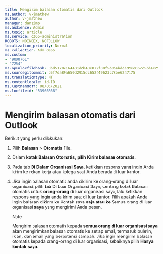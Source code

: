 ```yaml
---
title: Mengirim balasan otomatis dari Outlook
ms.author: v-jmathew
author: v-jmathew
manager: dansimp
ms.audience: Admin
ms.topic: article
ms.service: o365-administration
ROBOTS: NOINDEX, NOFOLLOW
localization_priority: Normal
ms.collection: Adm_O365
ms.custom:
- "9000761"
- "7254"
ms.openlocfilehash: 8bd5170c164431d2b48e872f30f5a9a4bdee99ee867c5cd4c290f4abf1bc35ca
ms.sourcegitcommit: b5f7da89a650d2915dc652449623c78be6247175
ms.translationtype: MT
ms.contentlocale: id-ID
ms.lasthandoff: 08/05/2021
ms.locfileid: "53966868"
---
```

# <a name="send-automatic-replies-from-outlook"></a>Mengirim balasan otomatis dari Outlook

Berikut yang perlu dilakukan:

1. Pilih **Balasan**  >  **Otomatis** File.
2. Dalam **kotak Balasan Otomatis,** **pilih Kirim balasan otomatis**.
3. Pada tab **Di Dalam Organisasi Saya**, ketikkan respons yang ingin Anda kirim ke rekan kerja atau kolega saat Anda berada di luar kantor.
4. Jika ingin balasan otomatis anda dikirim ke orang-orang di luar organisasi, pilih **tab** Di Luar Organisasi Saya, centang kotak Balasan otomatis untuk **orang-orang** di luar organisasi saya, lalu ketikkan respons yang ingin anda kirim saat di luar kantor. Pilih apakah Anda ingin balasan dikirim ke Kontak saya **saja atau ke** Semua orang di luar organisasi **saya** yang mengirimi Anda pesan.

    > [!NOTE]
    > Mengirim balasan otomatis kepada **semua orang di luar organisasi saya** akan mengirimkan balasan otomatis ke setiap email, termasuk buletin, iklan, dan email yang berpotensi sampah. Jika ingin mengirim balasan otomatis kepada orang-orang di luar organisasi, sebaiknya pilih **Hanya kontak saya.**
